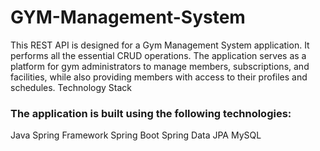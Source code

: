 # GYM-Management-System
This REST API is designed for a Gym Management System application. It performs all the essential CRUD operations. The application serves as a platform for gym administrators to manage members, subscriptions, and facilities, while also providing members with access to their profiles and schedules.
Technology Stack
### The application is built using the following technologies:

Java
Spring Framework
Spring Boot
Spring Data JPA
MySQL
